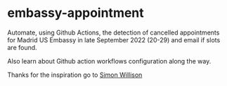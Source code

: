 embassy-appointment
===================

Automate, using Github Actions, the detection of cancelled appointments for Madrid US Embassy in late September 2022 (20-29) and email if slots are found.

Also learn about Github action workflows configuration along the way.

Thanks for the inspiration go to [Simon Willison](https://github.com/simonw)



